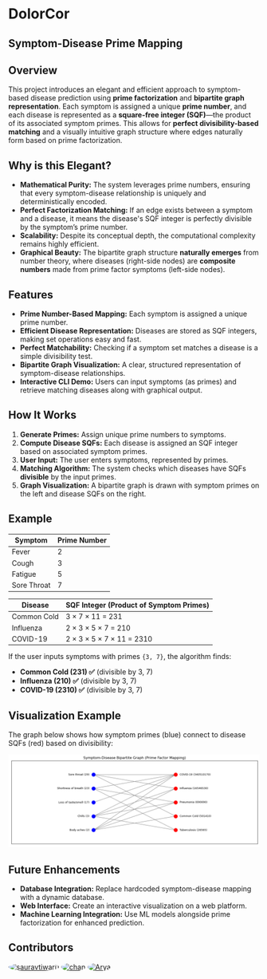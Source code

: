 # DolorCor


## Symptom-Disease Prime Mapping

## Overview
This project introduces an elegant and efficient approach to symptom-based disease prediction using **prime factorization** and **bipartite graph representation**. Each symptom is assigned a unique **prime number**, and each disease is represented as a **square-free integer (SQF)**—the product of its associated symptom primes. This allows for **perfect divisibility-based matching** and a visually intuitive graph structure where edges naturally form based on prime factorization.

## Why is this Elegant?
- **Mathematical Purity:** The system leverages prime numbers, ensuring that every symptom-disease relationship is uniquely and deterministically encoded.
- **Perfect Factorization Matching:** If an edge exists between a symptom and a disease, it means the disease's SQF integer is perfectly divisible by the symptom’s prime number.
- **Scalability:** Despite its conceptual depth, the computational complexity remains highly efficient.
- **Graphical Beauty:** The bipartite graph structure **naturally emerges** from number theory, where diseases (right-side nodes) are **composite numbers** made from prime factor symptoms (left-side nodes).

## Features
- **Prime Number-Based Mapping:** Each symptom is assigned a unique prime number.
- **Efficient Disease Representation:** Diseases are stored as SQF integers, making set operations easy and fast.
- **Perfect Matchability:** Checking if a symptom set matches a disease is a simple divisibility test.
- **Bipartite Graph Visualization:** A clear, structured representation of symptom-disease relationships.
- **Interactive CLI Demo:** Users can input symptoms (as primes) and retrieve matching diseases along with graphical output.

## How It Works
1. **Generate Primes:** Assign unique prime numbers to symptoms.
2. **Compute Disease SQFs:** Each disease is assigned an SQF integer based on associated symptom primes.
3. **User Input:** The user enters symptoms, represented by primes.
4. **Matching Algorithm:** The system checks which diseases have SQFs **divisible** by the input primes.
5. **Graph Visualization:** A bipartite graph is drawn with symptom primes on the left and disease SQFs on the right.

## Example
| Symptom       | Prime Number |
|--------------|-------------|
| Fever        | 2           |
| Cough        | 3           |
| Fatigue      | 5           |
| Sore Throat  | 7           |

| Disease       | SQF Integer (Product of Symptom Primes) |
|--------------|----------------------------------|
| Common Cold  | 3 × 7 × 11 = 231               |
| Influenza    | 2 × 3 × 5 × 7 = 210           |
| COVID-19     | 2 × 3 × 5 × 7 × 11 = 2310     |

If the user inputs symptoms with primes `{3, 7}`, the algorithm finds:
- **Common Cold (231) ✅** (divisible by 3, 7)
- **Influenza (210) ✅** (divisible by 3, 7)
- **COVID-19 (2310) ✅** (divisible by 3, 7)


## Visualization Example
The graph below shows how symptom primes (blue) connect to disease SQFs (red) based on divisibility:

![Bipartite Graph](./files/readme_demo.png)

## Future Enhancements
- **Database Integration:** Replace hardcoded symptom-disease mapping with a dynamic database.
- **Web Interface:** Create an interactive visualization on a web platform.
- **Machine Learning Integration:** Use ML models alongside prime factorization for enhanced prediction.

## Contributors
<a href="https://github.com/sauravtiwari1"><img src="https://avatars.githubusercontent.com/u/110325751?v=4?s=50" alt="sauravtiwari1" style="border-radius:50%" width="70" height="70"></a>
<a href="https://github.com/qyire"><img src="https://avatars.githubusercontent.com/u/110325751?v=4?s=50" alt="chan" style="border-radius:50%" width="70" height="70"></a>
<a href="https://github.com/AryaSapkal"><img src="https://avatars.githubusercontent.com/u/40864924?v=4?s=50" alt="Arya" style="border-radius:50%" width="70" height="70">

